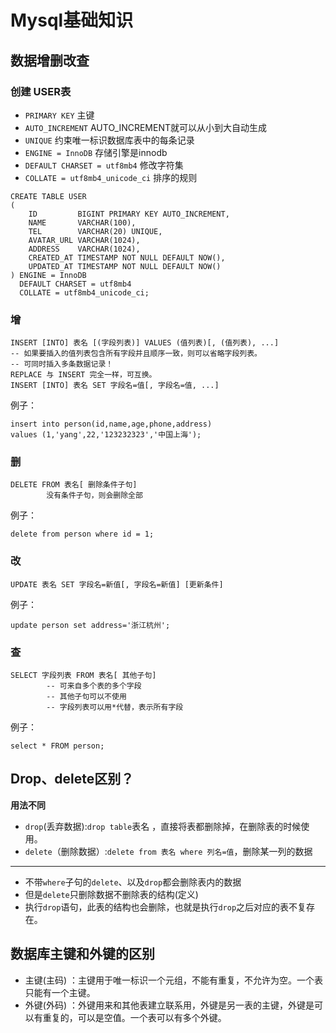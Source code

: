 # Mysql基础知识

## 数据增删改查


### 创建 USER表

* `PRIMARY KEY` 主键
* `AUTO_INCREMENT` AUTO_INCREMENT就可以从小到大自动生成
* `UNIQUE` 约束唯一标识数据库表中的每条记录
* `ENGINE = InnoDB` 存储引擎是innodb
* `DEFAULT CHARSET = utf8mb4` 修改字符集
* `COLLATE = utf8mb4_unicode_ci` 排序的规则

```mysql
CREATE TABLE USER
(
    ID         BIGINT PRIMARY KEY AUTO_INCREMENT,
    NAME       VARCHAR(100),
    TEL        VARCHAR(20) UNIQUE,
    AVATAR_URL VARCHAR(1024),
    ADDRESS    VARCHAR(1024),
    CREATED_AT TIMESTAMP NOT NULL DEFAULT NOW(),
    UPDATED_AT TIMESTAMP NOT NULL DEFAULT NOW()
) ENGINE = InnoDB
  DEFAULT CHARSET = utf8mb4
  COLLATE = utf8mb4_unicode_ci;
```


### **增**

```mysql
INSERT [INTO] 表名 [(字段列表)] VALUES (值列表)[, (值列表), ...]
-- 如果要插入的值列表包含所有字段并且顺序一致，则可以省略字段列表。
-- 可同时插入多条数据记录！
REPLACE 与 INSERT 完全一样，可互换。
INSERT [INTO] 表名 SET 字段名=值[, 字段名=值, ...]
```
例子：
```mysql
insert into person(id,name,age,phone,address)
values (1,'yang',22,'123232323','中国上海');
```

### **删**

```mysql
DELETE FROM 表名[ 删除条件子句]
        没有条件子句，则会删除全部
```
例子：
```mysql
delete from person where id = 1;
```

### **改**

```mysql
UPDATE 表名 SET 字段名=新值[, 字段名=新值] [更新条件]
```
例子：
```mysql
update person set address='浙江杭州';
```

### **查**

```mysql
SELECT 字段列表 FROM 表名[ 其他子句]
        -- 可来自多个表的多个字段
        -- 其他子句可以不使用
        -- 字段列表可以用*代替，表示所有字段
```
例子：
```mysql
select * FROM person;
```

## Drop、delete区别？
 
**用法不同**

* `drop`(丢弃数据):`drop table`表名 ，直接将表都删除掉，在删除表的时候使用。
* `delete`（删除数据）:`delete from 表名 where 列名=值`，删除某一列的数据

---

* 不带`where`子句的`delete`、以及`drop`都会删除表内的数据
* 但是`delete`只删除数据不删除表的结构(定义)
* 执行`drop`语句，此表的结构也会删除，也就是执行`drop`之后对应的表不复存在。

## 数据库主键和外键的区别

* 主键(主码) ：主键用于唯一标识一个元组，不能有重复，不允许为空。一个表只能有一个主键。
* 外键(外码) ：外键用来和其他表建立联系用，外键是另一表的主键，外键是可以有重复的，可以是空值。一个表可以有多个外键。



